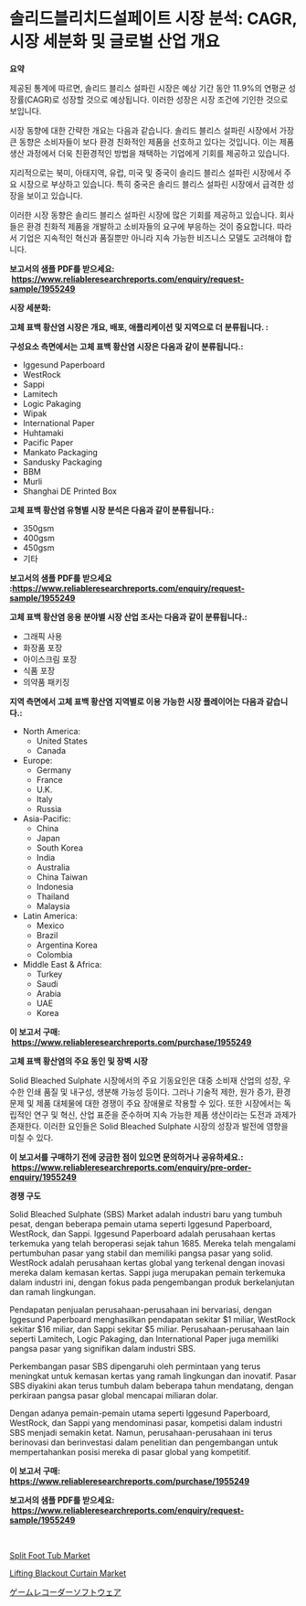 <p><h1>솔리드블리치드설페이트 시장 분석: CAGR, 시장 세분화 및 글로벌 산업 개요</h1></p><p><strong>요약</strong></p>
<p><p>제공된 통계에 따르면, 솔리드 블리스 설파린 시장은 예상 기간 동안 11.9%의 연평균 성장률(CAGR)로 성장할 것으로 예상됩니다. 이러한 성장은 시장 조건에 기인한 것으로 보입니다.</p><p>시장 동향에 대한 간략한 개요는 다음과 같습니다. 솔리드 블리스 설파린 시장에서 가장 큰 동향은 소비자들이 보다 환경 친화적인 제품을 선호하고 있다는 것입니다. 이는 제품 생산 과정에서 더욱 친환경적인 방법을 채택하는 기업에게 기회를 제공하고 있습니다.</p><p>지리적으로는 북미, 아태지역, 유럽, 미국 및 중국이 솔리드 블리스 설파린 시장에서 주요 시장으로 부상하고 있습니다. 특히 중국은 솔리드 블리스 설파린 시장에서 급격한 성장을 보이고 있습니다.</p><p>이러한 시장 동향은 솔리드 블리스 설파린 시장에 많은 기회를 제공하고 있습니다. 회사들은 환경 친화적 제품을 개발하고 소비자들의 요구에 부응하는 것이 중요합니다. 따라서 기업은 지속적인 혁신과 품질뿐만 아니라 지속 가능한 비즈니스 모델도 고려해야 합니다.</p></p>
<p><strong>보고서의 샘플 PDF를 받으세요: &nbsp;<a href="https://www.reliableresearchreports.com/enquiry/request-sample/1955249">https://www.reliableresearchreports.com/enquiry/request-sample/1955249</a></strong></p>
<p><strong>시장 세분화:</strong></p>
<p><strong> 고체 표백 황산염 시장은 개요, 배포, 애플리케이션 및 지역으로 더 분류됩니다. :</strong></p>
<p><strong>구성요소 측면에서는 고체 표백 황산염 시장은 다음과 같이 분류됩니다.:</strong></p>
<p><ul><li>Iggesund Paperboard</li><li>WestRock</li><li>Sappi</li><li>Lamitech</li><li>Logic Pakaging</li><li>Wipak</li><li>International Paper</li><li>Huhtamaki</li><li>Pacific Paper</li><li>Mankato Packaging</li><li>Sandusky Packaging</li><li>BBM</li><li>Murli</li><li>Shanghai DE Printed Box</li></ul></p>
<p><strong> 고체 표백 황산염 유형별 시장 분석은 다음과 같이 분류됩니다.:</strong></p>
<p><ul><li>350gsm</li><li>400gsm</li><li>450gsm</li><li>기타</li></ul></p>
<p><strong>보고서의 샘플 PDF를 받으세요 :<a href="https://www.reliableresearchreports.com/enquiry/request-sample/1955249">https://www.reliableresearchreports.com/enquiry/request-sample/1955249</a></strong></p>
<p><strong> 고체 표백 황산염 응용 분야별 시장 산업 조사는 다음과 같이 분류됩니다.:</strong></p>
<p><ul><li>그래픽 사용</li><li>화장품 포장</li><li>아이스크림 포장</li><li>식품 포장</li><li>의약품 패키징</li></ul></p>
<p><strong>지역 측면에서 고체 표백 황산염 지역별로 이용 가능한 시장 플레이어는 다음과 같습니다.:</strong></p>
<p><ul>
    <li>
        North America:
        <ul>
            <li>United States</li>
            <li>Canada</li>
        </ul>
    </li>
    <li>
        Europe:
        <ul>
            <li>Germany</li>
            <li>France</li>
            <li>U.K.</li>
            <li>Italy</li>
            <li>Russia</li>
        </ul>
    </li>
    <li>
        Asia-Pacific:
        <ul>
            <li>China</li>
            <li>Japan</li>
            <li>South Korea</li>
            <li>India</li>
            <li>Australia</li>
            <li>China Taiwan</li>
            <li>Indonesia</li>
            <li>Thailand</li>
            <li>Malaysia</li>
        </ul>
    </li>
    <li>
        Latin America:
        <ul>
            <li>Mexico</li>
            <li>Brazil</li>
            <li>Argentina Korea</li>
            <li>Colombia</li>
        </ul>
    </li>
    <li>
        Middle East & Africa:
        <ul>
            <li>Turkey</li>
            <li>Saudi</li>
            <li>Arabia</li>
            <li>UAE</li>
            <li>Korea</li>
        </ul>
    </li>
    </ul></p>
<p><strong>이 보고서 구매: &nbsp;<a href="https://www.reliableresearchreports.com/purchase/1955249">https://www.reliableresearchreports.com/purchase/1955249</a></strong></p>
<p><strong>고체 표백 황산염의 주요 동인 및 장벽 시장</strong></p>
<p><p>Solid Bleached Sulphate 시장에서의 주요 기동요인은 대중 소비재 산업의 성장, 우수한 인쇄 품질 및 내구성, 생분해 가능성 등이다. 그러나 기술적 제한, 원가 증가, 환경 문제 및 제품 대체물에 대한 경쟁이 주요 장애물로 작용할 수 있다. 또한 시장에서는 독립적인 연구 및 혁신, 산업 표준을 준수하며 지속 가능한 제품 생산이라는 도전과 과제가 존재한다. 이러한 요인들은 Solid Bleached Sulphate 시장의 성장과 발전에 영향을 미칠 수 있다.</p></p>
<p><strong>이 보고서를 구매하기 전에 궁금한 점이 있으면 문의하거나 공유하세요.: &nbsp;<a href="https://www.reliableresearchreports.com/enquiry/pre-order-enquiry/1955249">https://www.reliableresearchreports.com/enquiry/pre-order-enquiry/1955249</a></strong></p>
<p><strong>경쟁 구도</strong></p>
<p><p>Solid Bleached Sulphate (SBS) Market adalah industri baru yang tumbuh pesat, dengan beberapa pemain utama seperti Iggesund Paperboard, WestRock, dan Sappi. Iggesund Paperboard adalah perusahaan kertas terkemuka yang telah beroperasi sejak tahun 1685. Mereka telah mengalami pertumbuhan pasar yang stabil dan memiliki pangsa pasar yang solid. WestRock adalah perusahaan kertas global yang terkenal dengan inovasi mereka dalam kemasan kertas. Sappi juga merupakan pemain terkemuka dalam industri ini, dengan fokus pada pengembangan produk berkelanjutan dan ramah lingkungan.</p><p>Pendapatan penjualan perusahaan-perusahaan ini bervariasi, dengan Iggesund Paperboard menghasilkan pendapatan sekitar $1 miliar, WestRock sekitar $16 miliar, dan Sappi sekitar $5 miliar. Perusahaan-perusahaan lain seperti Lamitech, Logic Pakaging, dan International Paper juga memiliki pangsa pasar yang signifikan dalam industri SBS.</p><p>Perkembangan pasar SBS dipengaruhi oleh permintaan yang terus meningkat untuk kemasan kertas yang ramah lingkungan dan inovatif. Pasar SBS diyakini akan terus tumbuh dalam beberapa tahun mendatang, dengan perkiraan pangsa pasar global mencapai miliaran dolar.</p><p>Dengan adanya pemain-pemain utama seperti Iggesund Paperboard, WestRock, dan Sappi yang mendominasi pasar, kompetisi dalam industri SBS menjadi semakin ketat. Namun, perusahaan-perusahaan ini terus berinovasi dan berinvestasi dalam penelitian dan pengembangan untuk mempertahankan posisi mereka di pasar global yang kompetitif.</p></p>
<p><strong>이 보고서 구매: &nbsp; <a href="https://www.reliableresearchreports.com/purchase/1955249">https://www.reliableresearchreports.com/purchase/1955249</a></strong></p>
<p><strong>보고서의 샘플 PDF를 받으세요: &nbsp;<a href="https://www.reliableresearchreports.com/enquiry/request-sample/1955249">https://www.reliableresearchreports.com/enquiry/request-sample/1955249</a></strong><strong></strong></p>
<p>&nbsp;</p>
<p><p><a href="https://github.com/Paul14Anderson63/Market-Research-Report-List-3/blob/main/split-foot-tub-market.md">Split Foot Tub Market</a></p><p><a href="https://github.com/guneycigdem35/Market-Research-Report-List-2/blob/main/lifting-blackout-curtain-market.md">Lifting Blackout Curtain Market</a></p><p><a href="https://github.com/oafhukehf4709715/Market-Research-Report-List-1/blob/main/13725419653.md">ゲームレコーダーソフトウェア</a></p></p>